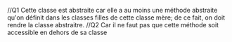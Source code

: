 //Q1
Cette classe est abstraite car elle a au moins une méthode abstraite qu'on définit
dans les classes filles de cette classe mère;
de ce fait, on doit rendre la classe abstraitre.
//Q2
Car il ne faut pas que cette méthode soit accessible en dehors de sa classe